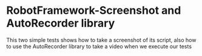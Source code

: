 # RobotFramework-Screenshot and AutoRecorder library
This two simple tests shows how to take a screenshot of its script, also how to use the AutoRecorder library to take a video when we execute our tests
